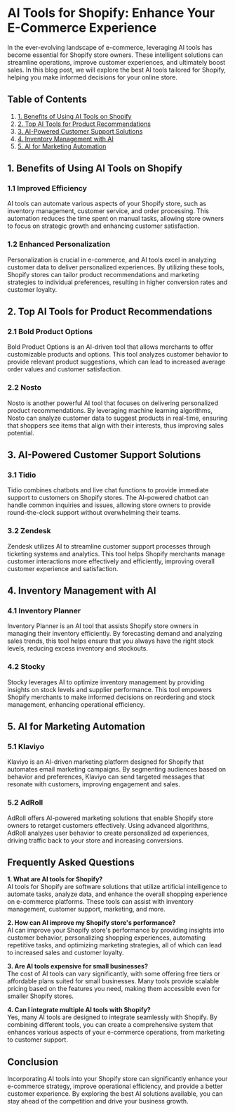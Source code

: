  # AI Tools for Shopify: Enhance Your E-Commerce Experience

In the ever-evolving landscape of e-commerce, leveraging AI tools has become essential for Shopify store owners. These intelligent solutions can streamline operations, improve customer experiences, and ultimately boost sales. In this blog post, we will explore the best AI tools tailored for Shopify, helping you make informed decisions for your online store.

## Table of Contents
1. [1. Benefits of Using AI Tools on Shopify](#benefits-of-using-ai-tools-on-shopify)
2. [2. Top AI Tools for Product Recommendations](#top-ai-tools-for-product-recommendations)
3. [3. AI-Powered Customer Support Solutions](#ai-powered-customer-support-solutions)
4. [4. Inventory Management with AI](#inventory-management-with-ai)
5. [5. AI for Marketing Automation](#ai-for-marketing-automation)

## 1. Benefits of Using AI Tools on Shopify

### 1.1 Improved Efficiency
AI tools can automate various aspects of your Shopify store, such as inventory management, customer service, and order processing. This automation reduces the time spent on manual tasks, allowing store owners to focus on strategic growth and enhancing customer satisfaction.

### 1.2 Enhanced Personalization
Personalization is crucial in e-commerce, and AI tools excel in analyzing customer data to deliver personalized experiences. By utilizing these tools, Shopify stores can tailor product recommendations and marketing strategies to individual preferences, resulting in higher conversion rates and customer loyalty.

## 2. Top AI Tools for Product Recommendations

### 2.1 Bold Product Options
Bold Product Options is an AI-driven tool that allows merchants to offer customizable products and options. This tool analyzes customer behavior to provide relevant product suggestions, which can lead to increased average order values and customer satisfaction.

### 2.2 Nosto
Nosto is another powerful AI tool that focuses on delivering personalized product recommendations. By leveraging machine learning algorithms, Nosto can analyze customer data to suggest products in real-time, ensuring that shoppers see items that align with their interests, thus improving sales potential.

## 3. AI-Powered Customer Support Solutions

### 3.1 Tidio
Tidio combines chatbots and live chat functions to provide immediate support to customers on Shopify stores. The AI-powered chatbot can handle common inquiries and issues, allowing store owners to provide round-the-clock support without overwhelming their teams.

### 3.2 Zendesk
Zendesk utilizes AI to streamline customer support processes through ticketing systems and analytics. This tool helps Shopify merchants manage customer interactions more effectively and efficiently, improving overall customer experience and satisfaction.

## 4. Inventory Management with AI

### 4.1 Inventory Planner
Inventory Planner is an AI tool that assists Shopify store owners in managing their inventory efficiently. By forecasting demand and analyzing sales trends, this tool helps ensure that you always have the right stock levels, reducing excess inventory and stockouts.

### 4.2 Stocky
Stocky leverages AI to optimize inventory management by providing insights on stock levels and supplier performance. This tool empowers Shopify merchants to make informed decisions on reordering and stock management, enhancing operational efficiency.

## 5. AI for Marketing Automation

### 5.1 Klaviyo
Klaviyo is an AI-driven marketing platform designed for Shopify that automates email marketing campaigns. By segmenting audiences based on behavior and preferences, Klaviyo can send targeted messages that resonate with customers, improving engagement and sales.

### 5.2 AdRoll
AdRoll offers AI-powered marketing solutions that enable Shopify store owners to retarget customers effectively. Using advanced algorithms, AdRoll analyzes user behavior to create personalized ad experiences, driving traffic back to your store and increasing conversions.

## Frequently Asked Questions

**1. What are AI tools for Shopify?**  
AI tools for Shopify are software solutions that utilize artificial intelligence to automate tasks, analyze data, and enhance the overall shopping experience on e-commerce platforms. These tools can assist with inventory management, customer support, marketing, and more.

**2. How can AI improve my Shopify store's performance?**  
AI can improve your Shopify store's performance by providing insights into customer behavior, personalizing shopping experiences, automating repetitive tasks, and optimizing marketing strategies, all of which can lead to increased sales and customer loyalty.

**3. Are AI tools expensive for small businesses?**  
The cost of AI tools can vary significantly, with some offering free tiers or affordable plans suited for small businesses. Many tools provide scalable pricing based on the features you need, making them accessible even for smaller Shopify stores.

**4. Can I integrate multiple AI tools with Shopify?**  
Yes, many AI tools are designed to integrate seamlessly with Shopify. By combining different tools, you can create a comprehensive system that enhances various aspects of your e-commerce operations, from marketing to customer support.

## Conclusion

Incorporating AI tools into your Shopify store can significantly enhance your e-commerce strategy, improve operational efficiency, and provide a better customer experience. By exploring the best AI solutions available, you can stay ahead of the competition and drive your business growth.

